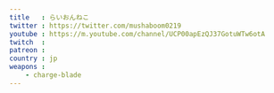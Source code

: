 ```yaml
---
title   : らいおんねこ
twitter : https://twitter.com/mushaboom0219
youtube : https://m.youtube.com/channel/UCP00apEzQJ37GotuWTw6otA
twitch  : 
patreon : 
country : jp
weapons :
    - charge-blade
---
```


